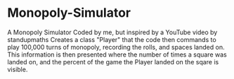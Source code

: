 # Monopoly-Simulator
A Monopoly Simulator Coded by me, but inspired by a YouTube video by standupmaths
Creates a class "Player" that the code then commands to play 100,000 turns of monopoly, recording the rolls, and spaces landed on.
This information is then presented where the number of times a square was landed on, and the percent of the game the Player landed on the sqare is visible.
